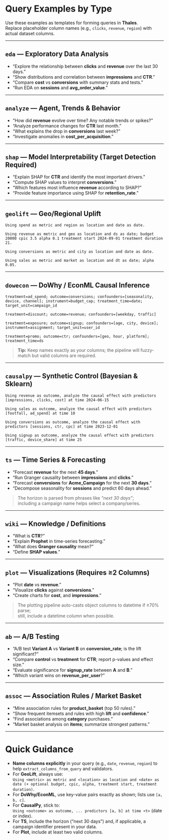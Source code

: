 # Query Examples by Type

Use these examples as templates for forming queries in **Thales**.  
Replace placeholder column names (e.g., `clicks`, `revenue`, `region`) with actual dataset columns.

---

## `eda` — Exploratory Data Analysis
- “Explore the relationship between **clicks** and **revenue** over the last 30 days.”
- “Show distributions and correlation between **impressions** and **CTR**.”
- “Compare **cost** vs **conversions** with summary stats and tests.”
- “Run EDA on **sessions** and **avg_order_value**.”

---

## `analyze` — Agent, Trends & Behavior
- “How did **revenue** evolve over time? Any notable trends or spikes?”
- “Analyze performance changes for **CTR** last month.”
- “What explains the drop in **conversions** last week?”
- “Investigate anomalies in **cost_per_acquisition**.”

---

## `shap` — Model Interpretability (Target Detection Required)
- “Explain SHAP for **CTR** and identify the most important drivers.”
- “Compute SHAP values to interpret **conversions**.”
- “Which features most influence **revenue** according to SHAP?”
- “Provide feature importance using SHAP for **retention_rate**.”

---

## `geolift` — Geo/Regional Uplift
```
Using spend as metric and region as location and date as date.
```
```
Using revenue as metric and geo as location and ds as date; budget 20000 cpic 3.5 alpha 0.1 treatment start 2024-09-01 treatment duration 21.
```
```
Using conversions as metric and city as location and date as date.
```
```
Using sales as metric and market as location and dt as date; alpha 0.05.
```

---

## `dowecon` — DoWhy / EconML Causal Inference
```
treatment=ad_spend; outcome=conversions; confounders=[seasonality, device, channel]; instrument=budget_cap; treatment_time=date; target_unit=campaign_id
```
```
treatment=discount; outcome=revenue; confounders=[weekday, traffic]
```
```
treatment=exposure; outcome=signup; confounders=[age, city, device]; instrument=assignment; target_unit=user_id
```
```
treatment=promo; outcome=ctr; confounders=[geo, hour, platform]; treatment_time=ds
```

> **Tip:** Keep names exactly as your columns; the pipeline will fuzzy-match but valid columns are required.

---

## `causalpy` — Synthetic Control (Bayesian & Sklearn)
```
Using revenue as outcome, analyze the causal effect with predictors [impressions, clicks, cost] at time 2024-06-15
```
```
Using sales as outcome, analyze the causal effect with predictors [footfall, ad_spend] at time 10
```
```
Using conversions as outcome, analyze the causal effect with predictors [sessions, ctr, cpc] at time 2023-12-01
```
```
Using signup as outcome, analyze the causal effect with predictors [traffic, device_share] at time 25
```

---

## `ts` — Time Series & Forecasting
- “Forecast **revenue** for the next **45 days**.”
- “Run Granger causality between **impressions** and **clicks**.”
- “Forecast **conversions** for **Acme_Campaign** for the next **30 days**.”
- “Decompose seasonality for **sessions** and predict 60 days ahead.”

> The horizon is parsed from phrases like *“next 30 days”*;  
> including a campaign name helps select a company/series.

---

## `wiki` — Knowledge / Definitions
- “What is **CTR**?”
- “Explain **Prophet** in time-series forecasting.”
- “What does **Granger causality** mean?”
- “Define **SHAP values**.”

---

## `plot` — Visualizations (Requires ≥2 Columns)
- “Plot **date** vs **revenue**.”
- “Visualize **clicks** against **conversions**.”
- “Create charts for **cost**, and **impressions**.”

> The plotting pipeline auto-casts object columns to datetime if ≥70% parse;  
> still, include a datetime column when possible.

---

## `ab` — A/B Testing
- “A/B test **Variant A** vs **Variant B** on **conversion_rate**; is the lift significant?”
- “Compare **control** vs **treatment** for **CTR**; report p-values and effect size.”
- “Evaluate significance for **signup_rate** between **A** and **B**.”
- “Which variant wins on **revenue_per_user**?”

---

## `assoc` — Association Rules / Market Basket
- “Mine association rules for **product_basket** (top 50 rules).”
- “Show frequent itemsets and rules with high **lift** and **confidence**.”
- “Find associations among **category** purchases.”
- “Market basket analysis on **items**; summarize strongest patterns.”

---

# Quick Guidance
- **Name columns explicitly** in your query (e.g., `date`, `revenue`, `region`) to help `extract_columns_from_query` and validators.  
- For **GeoLift**, always use:  
  `Using <metric> as metric and <location> as location and <date> as date (+ optional budget, cpic, alpha, treatment start, treatment duration)`.  
- For **DoWhy/EconML**, use key-value pairs exactly as shown; lists use `[a, b, c]`.  
- For **CausalPy**, stick to:  
  `Using <outcome> as outcome, ... predictors [a, b] at time <t>` (date or index).  
- For **TS**, include the horizon (“next 30 days”) and, if applicable, a campaign identifier present in your data.  
- For **Plot**, include at least two valid columns.
